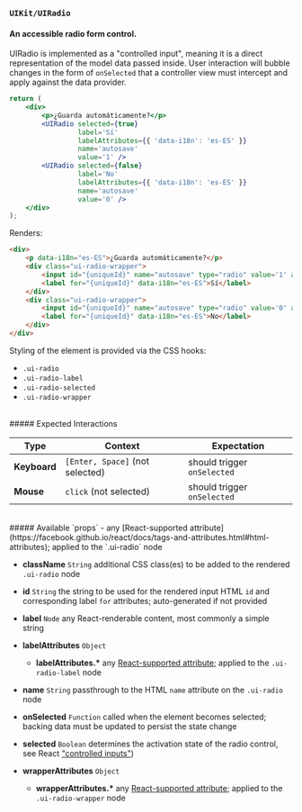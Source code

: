 ### `UIKit/UIRadio`
#### An accessible radio form control.

UIRadio is implemented as a "controlled input", meaning it is a direct representation of the model data passed inside. User interaction will bubble changes in the form of `onSelected` that a controller view must intercept and apply against the data provider.

```jsx
return (
    <div>
        <p>¿Guarda automáticamente?</p>
        <UIRadio selected={true}
                 label='Sí'
                 labelAttributes={{ 'data-i18n': 'es-ES' }}
                 name='autosave'
                 value='1' />
        <UIRadio selected={false}
                 label='No'
                 labelAttributes={{ 'data-i18n': 'es-ES' }}
                 name='autosave'
                 value='0' />
    </div>
);
```
Renders:
```html
<div>
    <p data-i18n="es-ES">¿Guarda automáticamente?</p>
    <div class="ui-radio-wrapper">
        <input id="{uniqueId}" name="autosave" type="radio" value='1' aria-checked="true" class="ui-radio ui-radio-selected" checked />
        <label for="{uniqueId}" data-i18n="es-ES">Sí</label>
    </div>
    <div class="ui-radio-wrapper">
        <input id="{uniqueId}" name="autosave" type="radio" value='0' aria-checked="false" class="ui-radio" />
        <label for="{uniqueId}" data-i18n="es-ES">No</label>
    </div>
</div>
```

Styling of the element is provided via the CSS hooks:

- `.ui-radio`
- `.ui-radio-label`
- `.ui-radio-selected`
- `.ui-radio-wrapper`

<br />
##### Expected Interactions

Type | Context | Expectation
---- | ------- | -----------
**Keyboard** | `[Enter, Space]` (not selected) | should trigger `onSelected`
**Mouse** | `click` (not selected) | should trigger `onSelected`

<br />
##### Available `props`
- any [React-supported attribute](https://facebook.github.io/react/docs/tags-and-attributes.html#html-attributes); applied to the `.ui-radio` node

- **className** `String`
  additional CSS class(es) to be added to the rendered `.ui-radio` node

- **id** `String`
  the string to be used for the rendered input HTML `id` and corresponding label `for` attributes; auto-generated if not provided

- **label** `Node`
  any React-renderable content, most commonly a simple string

- **labelAttributes** `Object`
    - **labelAttributes.\***
      any [React-supported attribute](https://facebook.github.io/react/docs/tags-and-attributes.html#html-attributes); applied to the `.ui-radio-label` node

- **name** `String`
  passthrough to the HTML `name` attribute on the `.ui-radio` node

- **onSelected** `Function`
  called when the element becomes selected; backing data must be updated to persist the state change

- **selected** `Boolean`
  determines the activation state of the radio control, see React ["controlled inputs"](https://facebook.github.io/react/docs/forms.html#controlled-components))

- **wrapperAttributes** `Object`
    - **wrapperAttributes.\***
      any [React-supported attribute](https://facebook.github.io/react/docs/tags-and-attributes.html#html-attributes); applied to the `.ui-radio-wrapper` node
